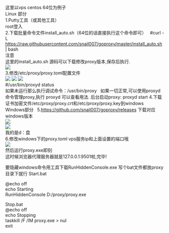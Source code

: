 这里以vps centos 64位为例子  
Linux 部分  
1.Putty工具（或其他工具）  
root登入  
2.下载批量命令文件install_auto.sh（64位的话直接执行这个命令即可）  
#curl -L https://raw.githubusercontent.com/snail007/goproxy/master/install_auto.sh | bash  
注意  
这里的install_auto.sh 源码可以下载修改proxy版本,保存后执行.  
<img src="https://github.com/snail007/goproxy/blob/master/docs/images/image001.png?raw=true"/>  
3.修改/etc/proxy/proxy.toml配置文件   
<img src="https://github.com/snail007/goproxy/blob/master/docs/images/image002.png?raw=true"/>
<img src="https://github.com/snail007/goproxy/blob/master/docs/images/image003.png?raw=true"/>
<img src="https://github.com/snail007/goproxy/blob/master/docs/images/image004.png?raw=true"/>  
#/usr/bin/proxyd status  
如果未运行那么执行调试命令：/usr/bin/proxy   
如果一切正常,可以使用proxyd命令管理proxy,执行 proxyd 可以查看用法.
后台启动proxy: proxyd start
4.下载证书加密文件/etc/proxy/proxy.crt和/etc/proxy/proxy.key到windows  
Windows部分  
5.https://github.com/snail007/goproxy/releases 下载对应windows版本   
<img src="https://github.com/snail007/goproxy/blob/master/docs/images/image005.jpg?raw=true"/>  
<img src="https://github.com/snail007/goproxy/blob/master/docs/images/image006.png?raw=true"/>  
我的是d：盘  
6.修改windows下的proxy.toml  vps服务ip和上面设置的端口哦  
<img src="https://github.com/snail007/goproxy/blob/master/docs/images/image007.png?raw=true"/>  
然后运行proxy.exe即刻  
这时候浏览器代理服务器就是127.0.0.1:9501啦,完毕!  

要隐藏windows命令用工具下载RunHiddenConsole.exe 写个bat文件都放proxy目录下就行
Start.bat  

@echo off  
echo Starting  
RunHiddenConsole D:/proxy/proxy.exe  

Stop.bat  
@echo off  
echo Stopping  
taskkill /F /IM proxy.exe > nul  
exit  
